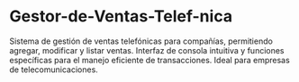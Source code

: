 # Gestor-de-Ventas-Telef-nica
Sistema de gestión de ventas telefónicas para compañías, permitiendo agregar, modificar y listar ventas. Interfaz de consola intuitiva y funciones específicas para el manejo eficiente de transacciones. Ideal para empresas de telecomunicaciones.
